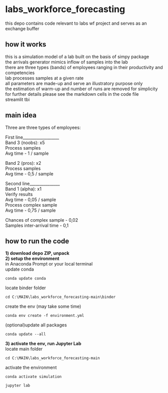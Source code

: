 # labs_workforce_forecasting

this depo contains code relevant to labs wf project and serves as an exchange buffer        

## how it works
this is a simulation model of a lab built on the basis of simpy package         
the arrivals generator mimics inflow of samples into the lab               
there are three types (bands) of employees ranging in their productivity and competencies      
lab processes samples at a given rate                
all parameters are made-up and serve an illustratory purpose only           
the estimation of warm-up and number of runs are removed for simplicity   
for further details please see the markdown cells in the code file        
streamlit tbi       

## main idea
Three are three types of employees:

First line__________________              
Band 3 (noobs):                   x5                               
Process samples                 
Avg time - 1 / sample             

Band 2 (pros):                    x2                                
Process samples                         
Avg time - 0,5 / sample             

Second line_______________              
Band 1 (alpha):                    x1                    
Verify results               
Avg time - 0,05 / sample              
Process complex sample                
Avg time - 0,75 / sample              

Chances of complex sample - 0,02     
Samples inter-arrival time - 0,1        

## how to run the code
              
<b>1) download depo ZIP, unpack</b>        
<b>2) setup the environment</b>              
in Anaconda Prompt or your local terminal       
update conda
```
conda update conda
```
locate binder folder 
```        
cd C:\MAIN\labs_workforce_forecasting-main\binder   
```         
create the env (may take some time)
```
conda env create -f environment.yml         
```     
(optional)update all packages
```
conda update --all    
```    
<b>3) activate the env, run Jupyter Lab</b>           
locate main folder 
```        
cd C:\MAIN\labs_workforce_forecasting-main
```  
activate the environment
```        
conda activate simulation
```  
```        
jupyter lab
```
